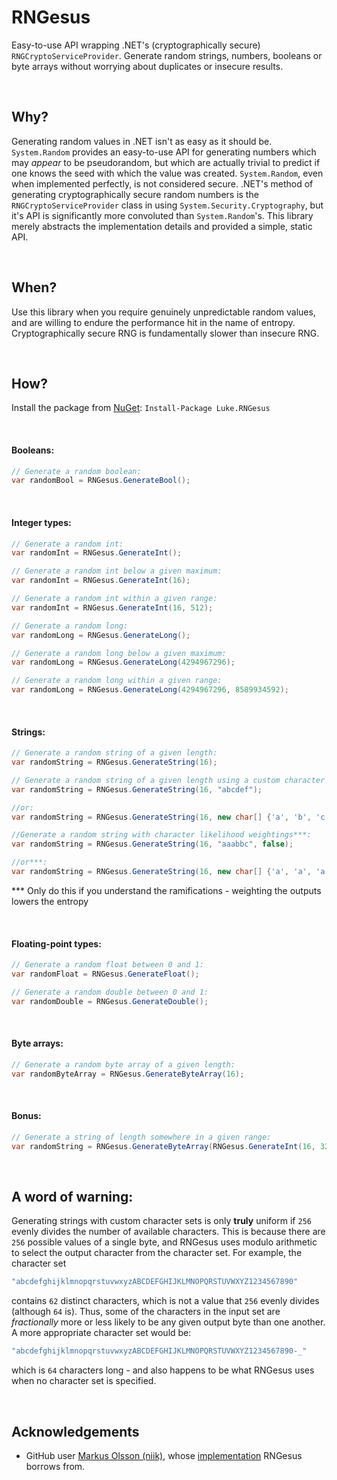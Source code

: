 # RNGesus

Easy-to-use API wrapping .NET's (cryptographically secure) `RNGCryptoServiceProvider`. Generate random strings, numbers, booleans or byte arrays without worrying about duplicates or insecure results.

&nbsp;
## Why?

Generating random values in .NET isn't as easy as it should be. `System.Random` provides an easy-to-use API for generating numbers which may _appear_ to be pseudorandom, 
but which are actually trivial to predict if one knows the seed with which the value was created. `System.Random`, even when implemented perfectly, is not considered secure.
.NET's method of generating cryptographically secure random numbers is the `RNGCryptoServiceProvider` class in using `System.Security.Cryptography`, but it's API is 
significantly more convoluted than `System.Random`'s. This library merely abstracts the implementation details and provided a simple, static API.

&nbsp;
## When?

Use this library when you require genuinely unpredictable random values, and are willing to endure the performance hit in the name of entropy. Cryptographically secure RNG is
fundamentally slower than insecure RNG.

&nbsp;
## How?

Install the package from [NuGet](http://todo.com): `Install-Package Luke.RNGesus`

&nbsp;
#### Booleans:

```csharp
// Generate a random boolean:
var randomBool = RNGesus.GenerateBool();
```

&nbsp;
#### Integer types:

```csharp
// Generate a random int:
var randomInt = RNGesus.GenerateInt();

// Generate a random int below a given maximum:
var randomInt = RNGesus.GenerateInt(16);

// Generate a random int within a given range:
var randomInt = RNGesus.GenerateInt(16, 512);

// Generate a random long:
var randomLong = RNGesus.GenerateLong();

// Generate a random long below a given maximum:
var randomLong = RNGesus.GenerateLong(4294967296);

// Generate a random long within a given range:
var randomLong = RNGesus.GenerateLong(4294967296, 8589934592);
```

&nbsp;
#### Strings:

```csharp
// Generate a random string of a given length:
var randomString = RNGesus.GenerateString(16);

// Generate a random string of a given length using a custom character set:
var randomString = RNGesus.GenerateString(16, "abcdef");

//or:
var randomString = RNGesus.GenerateString(16, new char[] {'a', 'b', 'c', 'd', 'e', 'f'});

//Generate a random string with character likelihood weightings***:
var randomString = RNGesus.GenerateString(16, "aaabbc", false);

//or***:
var randomString = RNGesus.GenerateString(16, new char[] {'a', 'a', 'a', 'b', 'b', 'c'}, false);
```
*** Only do this if you understand the ramifications - weighting the outputs lowers the entropy

&nbsp;
#### Floating-point types:

```csharp
// Generate a random float between 0 and 1:
var randomFloat = RNGesus.GenerateFloat();

// Generate a random double between 0 and 1:
var randomDouble = RNGesus.GenerateDouble();
```

&nbsp;
#### Byte arrays:

```csharp
// Generate a random byte array of a given length:
var randomByteArray = RNGesus.GenerateByteArray(16);
```

&nbsp;
#### Bonus:

```csharp
// Generate a string of length somewhere in a given range:
var randomString = RNGesus.GenerateByteArray(RNGesus.GenerateInt(16, 32));
```

&nbsp;
## A word of warning:

Generating strings with custom character sets is only **truly** uniform if `256` evenly divides the number of available characters. This is because there are `256` possible values of a single byte,
and RNGesus uses modulo arithmetic to select the output character from the character set. For example, the character set

```csharp
"abcdefghijklmnopqrstuvwxyzABCDEFGHIJKLMNOPQRSTUVWXYZ1234567890"
```

contains `62` distinct characters, which is not a value that `256` evenly divides (although `64` is). Thus, some of the characters in the input set are _fractionally_ more or less likely to be any 
given output byte than one another. A more appropriate character set would be:

```csharp
"abcdefghijklmnopqrstuvwxyzABCDEFGHIJKLMNOPQRSTUVWXYZ1234567890-_"
```

which is `64` characters long - and also happens to be what RNGesus uses when no character set is specified.

&nbsp;
## Acknowledgements

* GitHub user [Markus Olsson (niik)](https://github.com/niik), whose [implementation](https://gist.github.com/niik/1017834) RNGesus borrows from.